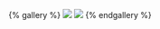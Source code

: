 {% gallery %}
![](https://itguoke.gitee.io/pic_bed/img/xiaowu.jpg)
![](https://itguoke.gitee.io/pic_bed/%E4%B8%8B%E5%8D%88%20%E8%B6%B4%E5%9C%A8%E6%A1%8C%E5%AD%90%E7%9A%84%E5%A5%B3%E5%AD%A9%20%E5%A5%BD%E7%9C%8B%E5%8A%A8%E6%BC%AB%E6%8F%92%E7%94%BB%E4%BA%BA%E7%89%A9%E5%A3%81%E7%BA%B8.jpg)
{% endgallery %}